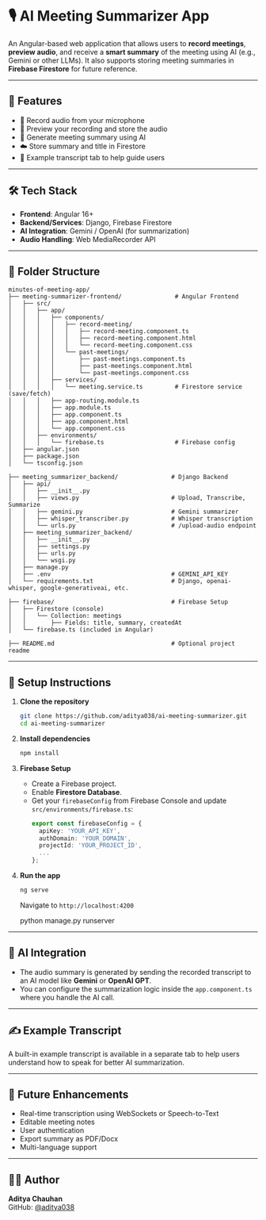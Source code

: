 
# 🎙️ AI Meeting Summarizer App

An Angular-based web application that allows users to **record meetings**, **preview audio**, and receive a **smart summary** of the meeting using AI (e.g., Gemini or other LLMs). It also supports storing meeting summaries in **Firebase Firestore** for future reference.

---

## 🚀 Features

- 🎤 Record audio from your microphone
- 🔁 Preview your recording and store the audio
- 🧠 Generate meeting summary using AI
- ☁️ Store summary and title in Firestore
- 📄 Example transcript tab to help guide users

---

## 🛠️ Tech Stack

- **Frontend**: Angular 16+
- **Backend/Services**: Django, Firebase Firestore
- **AI Integration**: Gemini / OpenAI (for summarization)
- **Audio Handling**: Web MediaRecorder API

---

## 📁 Folder Structure

```
minutes-of-meeting-app/
├── meeting-summarizer-frontend/               # Angular Frontend
│   ├── src/
│   │   ├── app/
│   │   │   ├── components/
│   │   │   │   ├── record-meeting/
│   │   │   │   │   ├── record-meeting.component.ts
│   │   │   │   │   ├── record-meeting.component.html
│   │   │   │   │   └── record-meeting.component.css
│   │   │   │   └── past-meetings/
│   │   │   │       ├── past-meetings.component.ts
│   │   │   │       ├── past-meetings.component.html
│   │   │   │       └── past-meetings.component.css
│   │   │   ├── services/
│   │   │   │   └── meeting.service.ts         # Firestore service (save/fetch)
│   │   │   ├── app-routing.module.ts
│   │   │   ├── app.module.ts
│   │   │   ├── app.component.ts
│   │   │   ├── app.component.html
│   │   │   └── app.component.css
│   │   ├── environments/
│   │   │   └── firebase.ts                    # Firebase config
│   ├── angular.json
│   ├── package.json
│   └── tsconfig.json

├── meeting_summarizer_backend/               # Django Backend
│   ├── api/
│   │   ├── __init__.py
│   │   ├── views.py                          # Upload, Transcribe, Summarize
│   │   ├── gemini.py                         # Gemini summarizer
│   │   ├── whisper_transcriber.py            # Whisper transcription
│   │   └── urls.py                           # /upload-audio endpoint
│   ├── meeting_summarizer_backend/
│   │   ├── __init__.py
│   │   ├── settings.py
│   │   ├── urls.py
│   │   └── wsgi.py
│   ├── manage.py
│   ├── .env                                  # GEMINI_API_KEY
│   └── requirements.txt                      # Django, openai-whisper, google-generativeai, etc.

├── firebase/                                 # Firebase Setup
│   ├── Firestore (console)
│   │   └── Collection: meetings
│   │       ├── Fields: title, summary, createdAt
│   └── firebase.ts (included in Angular)

├── README.md                                 # Optional project readme

```

---

## 🔧 Setup Instructions

1. **Clone the repository**
   ```bash
   git clone https://github.com/aditya038/ai-meeting-summarizer.git
   cd ai-meeting-summarizer
   ```

2. **Install dependencies**
   ```bash
   npm install
   ```

3. **Firebase Setup**
   - Create a Firebase project.
   - Enable **Firestore Database**.
   - Get your `firebaseConfig` from Firebase Console and update `src/environments/firebase.ts`:
     ```ts
     export const firebaseConfig = {
       apiKey: 'YOUR_API_KEY',
       authDomain: 'YOUR_DOMAIN',
       projectId: 'YOUR_PROJECT_ID',
       ...
     };
     ```

4. **Run the app**
   ```bash
   ng serve
   ```

   Navigate to `http://localhost:4200`

   python manage.py runserver

---

## 🧠 AI Integration

- The audio summary is generated by sending the recorded transcript to an AI model like **Gemini** or **OpenAI GPT**.
- You can configure the summarization logic inside the `app.component.ts` where you handle the AI call.

---

## ✍️ Example Transcript

A built-in example transcript is available in a separate tab to help users understand how to speak for better AI summarization.

---

## 📌 Future Enhancements

- Real-time transcription using WebSockets or Speech-to-Text
- Editable meeting notes
- User authentication
- Export summary as PDF/Docx
- Multi-language support

---

## 🧑‍💻 Author

**Aditya Chauhan**  
GitHub: [@aditya038](https://github.com/aditya038)
